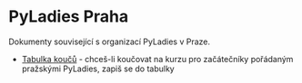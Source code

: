 # PyLadies Praha

Dokumenty související s organizací PyLadies v Praze.

- [Tabulka koučů][tabulka-koucu] - chceš-li koučovat na kurzu pro začátečníky pořádaným pražskými PyLadies, zapiš se do tabulky

[tabulka-koucu]: https://docs.google.com/spreadsheets/d/1VGmtDIyKCG89Dlo__Zq_AoEb6Raa1cJs_9P6Nwelejw/edit#gid=444938247
